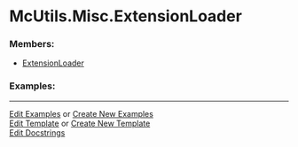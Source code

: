 # <a id="McUtils.Misc.ExtensionLoader">McUtils.Misc.ExtensionLoader</a>
    


### Members:

  - [ExtensionLoader](ExtensionLoader/ExtensionLoader.md)

### Examples:



___

[Edit Examples](https://github.com/McCoyGroup/References/edit/gh-pages/Documentation/examples/McUtils/Misc/ExtensionLoader.md) or 
[Create New Examples](https://github.com/McCoyGroup/References/new/gh-pages/?filename=Documentation/examples/McUtils/Misc/ExtensionLoader.md) <br/>
[Edit Template](https://github.com/McCoyGroup/References/edit/gh-pages/Documentation/templates/McUtils/Misc/ExtensionLoader.md) or 
[Create New Template](https://github.com/McCoyGroup/References/new/gh-pages/?filename=Documentation/templates/McUtils/Misc/ExtensionLoader.md) <br/>
[Edit Docstrings](https://github.com/McCoyGroup/McUtils/edit/master/Misc/ExtensionLoader/__init__.py?message=Update%20Docs)